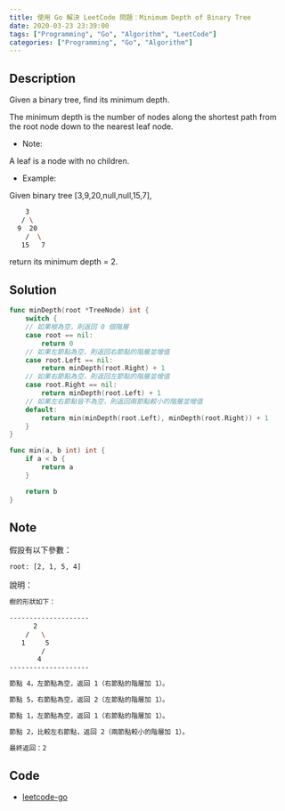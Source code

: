 ```yaml
---
title: 使用 Go 解決 LeetCode 問題：Minimum Depth of Binary Tree
date: 2020-03-23 23:39:00
tags: ["Programming", "Go", "Algorithm", "LeetCode"]
categories: ["Programming", "Go", "Algorithm"]
---
```


## Description

Given a binary tree, find its minimum depth.

The minimum depth is the number of nodes along the shortest path from the root node down to the nearest leaf node.

- Note:

A leaf is a node with no children.

- Example:

Given binary tree [3,9,20,null,null,15,7],

```BASH
    3
   / \
  9  20
    /  \
   15   7
```

return its minimum depth = 2.

## Solution

```GO
func minDepth(root *TreeNode) int {
	switch {
	// 如果根為空，則返回 0 個階層
	case root == nil:
		return 0
	// 如果左節點為空，則返回右節點的階層並增值
	case root.Left == nil:
		return minDepth(root.Right) + 1
	// 如果右節點為空，則返回左節點的階層並增值
	case root.Right == nil:
		return minDepth(root.Left) + 1
	// 如果左右節點皆不為空，則返回兩節點較小的階層並增值
	default:
		return min(minDepth(root.Left), minDepth(root.Right)) + 1
	}
}

func min(a, b int) int {
	if a < b {
		return a
	}

	return b
}
```

## Note

假設有以下參數：

```BASH
root: [2, 1, 5, 4]
```

說明：

```BASH
樹的形狀如下：

--------------------
      2
    /   \
   1     5
        /
       4
--------------------

節點 4，左節點為空，返回 1（右節點的階層加 1）。

節點 5，右節點為空，返回 2（左節點的階層加 1）。

節點 1，左節點為空，返回 1（右節點的階層加 1）。

節點 2，比較左右節點，返回 2（兩節點較小的階層加 1）。

最終返回：2
```

## Code

- [leetcode-go](https://github.com/memochou1993/leetcode-go)
